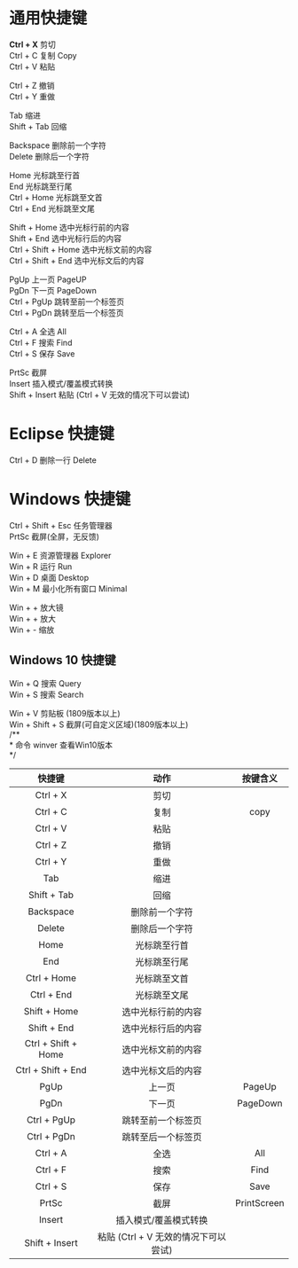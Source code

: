 # 通用快捷键
**Ctrl + X** 剪切  
Ctrl + C 复制		Copy  
Ctrl + V 粘贴  

Ctrl + Z	撤销  
Ctrl + Y	重做  

Tab			缩进  
Shift + Tab	回缩  

Backspace	删除前一个字符  
Delete		删除后一个字符  

Home	光标跳至行首  
End		光标跳至行尾  
Ctrl + Home		光标跳至文首  
Ctrl + End		光标跳至文尾  

Shift + Home		选中光标行前的内容  
Shift + End		选中光标行后的内容  
Ctrl + Shift + Home		选中光标文前的内容  
Ctrl + Shift + End		选中光标文后的内容  

PgUp	上一页	PageUP  
PgDn	下一页	PageDown  
Ctrl + PgUp	跳转至前一个标签页  
Ctrl + PgDn	跳转至后一个标签页  

Ctrl + A	全选		All  
Ctrl + F	搜索		Find  
Ctrl + S	保存		Save  

PrtSc	截屏  
Insert	插入模式/覆盖模式转换  
Shift + Insert	粘贴 (Ctrl + V 无效的情况下可以尝试)  


# Eclipse 快捷键  
Ctrl + D	删除一行	Delete  




# Windows 快捷键  
Ctrl + Shift + Esc	任务管理器  
PrtSc			截屏(全屏，无反馈)  

Win + E			资源管理器	Explorer  
Win + R 			运行		Run  
Win + D			桌面		Desktop  
Win + M			最小化所有窗口		Minimal  

Win + + 			放大镜  
Win + + 			放大  
Win + -			缩放  


## Windows 10 快捷键  
Win + Q 搜索	Query  
Win + S 搜索	Search  

Win + V 剪贴板 (1809版本以上)  
Win + Shift + S 截屏(可自定义区域)(1809版本以上)  
/**  
\* 命令 winver 查看Win10版本  
 */  


|    快捷键   |   动作    |    按键含义    |
|:-----------:|:-----------:|:----------:|
| Ctrl + X          | 剪切                 |            |
| Ctrl + C          | 复制                 | copy           |
| Ctrl + V          | 粘贴                             |
| Ctrl + Z          | 撤销                             |
| Ctrl + Y          | 重做                             |
| Tab             | 缩进                                  |
| Shift + Tab       | 回缩                             |
| Backspace       | 删除前一个字符              |
| Delete          | 删除后一个字符                                  |
| Home            | 光标跳至行首                 |
| End             | 光标跳至行尾                                |
| Ctrl  +  Home       | 光标跳至文首                                   |
| Ctrl + End        | 光标跳至文尾                                   |
| Shift + Home      | 选中光标行前的内容                                   |
| Shift + End       | 选中光标行后的内容                                   |
| Ctrl + Shift + Home | 选中光标文前的内容                                   |
| Ctrl + Shift + End  | 选中光标文后的内容                                   |
| PgUp            | 上一页                   |PageUp       |
| PgDn            | 下一页                   |PageDown       |
| Ctrl + PgUp       | 跳转至前一个标签页        |
| Ctrl + PgDn       | 跳转至后一个标签页        |
| Ctrl + A          | 全选                    |All        |
| Ctrl + F          | 搜索                    |Find         |
| Ctrl + S          | 保存                    |Save         |
| PrtSc           | 截屏                    |PrintScreen         |
| Insert          | 插入模式/覆盖模式转换    |
| Shift + Insert    | 粘贴 (Ctrl + V 无效的情况下可以尝试) |
